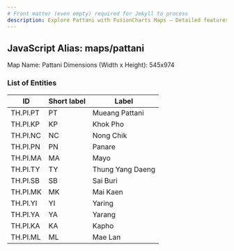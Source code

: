 ```yaml
---
# Front matter (even empty) required for Jekyll to process
description: Explore Pattani with FusionCharts Maps – Detailed features for seamless integration. Try now & enhance your data visualization today! 
---
```


## JavaScript Alias: maps/pattani

Map Name: Pattani
Dimensions (Width x Height): 545x974

### List of Entities

| ID       | Short label | Label            |
| -------- | ----------- | ---------------- |
| TH.PI.PT | PT          | Mueang Pattani   |
| TH.PI.KP | KP          | Khok Pho         |
| TH.PI.NC | NC          | Nong Chik        |
| TH.PI.PN | PN          | Panare           |
| TH.PI.MA | MA          | Mayo             |
| TH.PI.TY | TY          | Thung Yang Daeng |
| TH.PI.SB | SB          | Sai Buri         |
| TH.PI.MK | MK          | Mai Kaen         |
| TH.PI.YI | YI          | Yaring           |
| TH.PI.YA | YA          | Yarang           |
| TH.PI.KA | KA          | Kapho            |
| TH.PI.ML | ML          | Mae Lan          |
